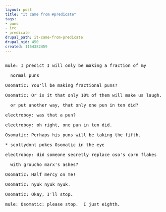 ```yaml
--- 
layout: post
title: "It came from #predicate"
tags: 
- puns
- irc
- predicate
drupal_path: it-came-from-predicate
drupal_nid: 450
created: 1154382459
---
```

<pre>

mule: I predict I will only be making a fraction of my

  normal puns

Osomatic: You'll be making fractional puns?

Osomatic: Or is it that only 10% of them will make us laugh...

  or put another way, that only one pun in ten did?

electroboy: was that a pun?

electroboy: oh right, one pun in ten did.

Osomatic: Perhaps his puns will be taking the fifth.

* scottydont pokes Osomatic in the eye

electroboy: did someone secretly replace oso's corn flakes

  with groucho marx's ashes?

Osomatic: Half mercy on me!

Osomatic: nyuk nyuk nyuk.

Osomatic: Okay, I'll stop.

mule: Osomatic: please stop.  I just eighth.

</pre>
